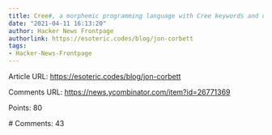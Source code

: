 ```yaml
---
title: Cree#, a morphemic programming language with Cree keywords and concepts
date: "2021-04-11 16:13:20"
author: Hacker News Frontpage
authorlink: https://esoteric.codes/blog/jon-corbett
tags:
- Hacker-News-Frontpage
---
```


<p>Article URL: <a href="https://esoteric.codes/blog/jon-corbett">https://esoteric.codes/blog/jon-corbett</a></p>
<p>Comments URL: <a href="https://news.ycombinator.com/item?id=26771369">https://news.ycombinator.com/item?id=26771369</a></p>
<p>Points: 80</p>
<p># Comments: 43</p>
